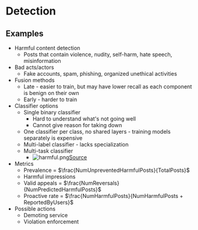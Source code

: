 # Detection

## Examples
- Harmful content detection
  - Posts that contain violence, nudity, self-harm, hate speech, misinformation
- Bad acts/actors
  - Fake accounts, spam, phishing, organized unethical activities
- Fusion methods
  - Late - easier to train, but may have lower recall as each component is benign on their own
  - Early - harder to train
- Classifier options
  - Single binary classifier
    - Hard to understand what's not going well
    - Cannot give reason for taking down
  - One classifier per class, no shared layers - training models separately is expensive
  - Multi-label classifier - lacks specialization 
  - Multi-task classifier
    - ![harmful.png](harmful.png)[Source](https://bytebytego.com/courses/machine-learning-system-design-interview/harmful-content-detection)
- Metrics
  - Prevalence = $\frac{NumUnpreventedHarmfulPosts}{TotalPosts}$
  - Harmful impressions
  - Valid appeals = $\frac{NumReversals}{NumPredictedHarmfulPosts}$
  - Proactive rate = $\frac{NumHarmfulPosts}{NumHarmfulPosts + ReportedByUsers}$
- Possible actions
  - Demoting service
  - Violation enforcement
